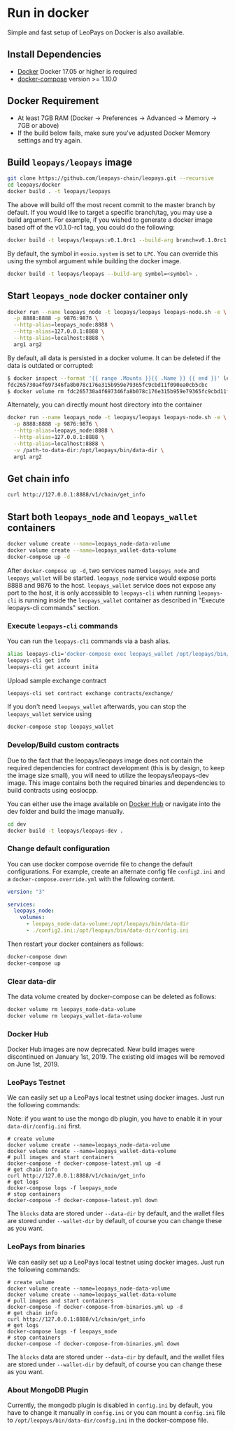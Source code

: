 # Run in docker

Simple and fast setup of LeoPays on Docker is also available.

## Install Dependencies

- [Docker](https://docs.docker.com) Docker 17.05 or higher is required
- [docker-compose](https://docs.docker.com/compose/) version >= 1.10.0

## Docker Requirement

- At least 7GB RAM (Docker -> Preferences -> Advanced -> Memory -> 7GB or above)
- If the build below fails, make sure you've adjusted Docker Memory settings and try again.

## Build `leopays/leopays` image

```bash
git clone https://github.com/leopays-chain/leopays.git --recursive
cd leopays/docker
docker build . -t leopays/leopays
```

The above will build off the most recent commit to the master branch by default. If you would like to target a specific branch/tag, you may use a build argument. For example, if you wished to generate a docker image based off of the v0.1.0-rc1 tag, you could do the following:

```bash
docker build -t leopays/leopays:v0.1.0rc1 --build-arg branch=v0.1.0rc1 .
```

By default, the symbol in `eosio.system` is set to `LPC`. You can override this using the symbol argument while building the docker image.

```bash
docker build -t leopays/leopays --build-arg symbol=<symbol> .
```

## Start `leopays_node` docker container only

```bash
docker run --name leopays_node -t leopays/leopays leopays-node.sh -e \
  -p 8888:8888 -p 9876:9876 \
  --http-alias=leopays_node:8888 \
  --http-alias=127.0.0.1:8888 \
  --http-alias=localhost:8888 \
  arg1 arg2
```

By default, all data is persisted in a docker volume. It can be deleted if the data is outdated or corrupted:

```bash
$ docker inspect --format '{{ range .Mounts }}{{ .Name }} {{ end }}' leopays_node
fdc265730a4f697346fa8b078c176e315b959e79365fc9cbd11f090ea0cb5cbc
$ docker volume rm fdc265730a4f697346fa8b078c176e315b959e79365fc9cbd11f090ea0cb5cbc
```

Alternately, you can directly mount host directory into the container

```bash
docker run --name leopays_node -t leopays/leopays leopays-node.sh -e \
  -p 8888:8888 -p 9876:9876 \
  --http-alias=leopays_node:8888 \
  --http-alias=127.0.0.1:8888 \
  --http-alias=localhost:8888 \
  -v /path-to-data-dir:/opt/leopays/bin/data-dir \
  arg1 arg2
```

## Get chain info

```bash
curl http://127.0.0.1:8888/v1/chain/get_info
```

## Start both `leopays_node` and `leopays_wallet` containers

```bash
docker volume create --name=leopays_node-data-volume
docker volume create --name=leopays_wallet-data-volume
docker-compose up -d
```

After `docker-compose up -d`, two services named `leopays_node` and `leopays_wallet` will be started. `leopays_node` service would expose ports 8888 and 9876 to the host. `leopays_wallet` service does not expose any port to the host, it is only accessible to `leopays-cli` when running `leopays-cli` is running inside the `leopays_wallet` container as described in "Execute leopays-cli commands" section.

### Execute `leopays-cli` commands

You can run the `leopays-cli` commands via a bash alias.

```bash
alias leopays-cli='docker-compose exec leopays_wallet /opt/leopays/bin/leopays-cli -u http://leopays_node:8888 --wallet-url http://localhost:8900'
leopays-cli get info
leopays-cli get account inita
```

Upload sample exchange contract

```bash
leopays-cli set contract exchange contracts/exchange/
```

If you don't need `leopays_wallet` afterwards, you can stop the `leopays_wallet` service using

```bash
docker-compose stop leopays_wallet
```

### Develop/Build custom contracts

Due to the fact that the leopays/leopays image does not contain the required dependencies for contract development (this is by design, to keep the image size small), you will need to utilize the leopays/leopays-dev image. This image contains both the required binaries and dependencies to build contracts using eosiocpp.

You can either use the image available on [Docker Hub](https://hub.docker.com/r/leopays/leopays-dev/) or navigate into the dev folder and build the image manually.

```bash
cd dev
docker build -t leopays/leopays-dev .
```

### Change default configuration

You can use docker compose override file to change the default configurations. For example, create an alternate config file `config2.ini` and a `docker-compose.override.yml` with the following content.

```yml
version: "3"

services:
  leopays_node:
    volumes:
      - leopays_node-data-volume:/opt/leopays/bin/data-dir
      - ./config2.ini:/opt/leopays/bin/data-dir/config.ini
```

Then restart your docker containers as follows:

```bash
docker-compose down
docker-compose up
```

### Clear data-dir

The data volume created by docker-compose can be deleted as follows:

```bash
docker volume rm leopays_node-data-volume
docker volume rm leopays_wallet-data-volume
```

### Docker Hub

Docker Hub images are now deprecated. New build images were discontinued on January 1st, 2019. The existing old images will be removed on June 1st, 2019.

### LeoPays Testnet

We can easily set up a LeoPays local testnet using docker images. Just run the following commands:

Note: if you want to use the mongo db plugin, you have to enable it in your `data-dir/config.ini` first.

```
# create volume
docker volume create --name=leopays_node-data-volume
docker volume create --name=leopays_wallet-data-volume
# pull images and start containers
docker-compose -f docker-compose-latest.yml up -d
# get chain info
curl http://127.0.0.1:8888/v1/chain/get_info
# get logs
docker-compose logs -f leopays_node
# stop containers
docker-compose -f docker-compose-latest.yml down
```

The `blocks` data are stored under `--data-dir` by default, and the wallet files are stored under `--wallet-dir` by default, of course you can change these as you want.

### LeoPays from binaries

We can easily set up a LeoPays local testnet using docker images. Just run the following commands:

```
# create volume
docker volume create --name=leopays_node-data-volume
docker volume create --name=leopays_wallet-data-volume
# pull images and start containers
docker-compose -f docker-compose-from-binaries.yml up -d
# get chain info
curl http://127.0.0.1:8888/v1/chain/get_info
# get logs
docker-compose logs -f leopays_node
# stop containers
docker-compose -f docker-compose-from-binaries.yml down
```

The `blocks` data are stored under `--data-dir` by default, and the wallet files are stored under `--wallet-dir` by default, of course you can change these as you want.

### About MongoDB Plugin

Currently, the mongodb plugin is disabled in `config.ini` by default, you have to change it manually in `config.ini` or you can mount a `config.ini` file to `/opt/leopays/bin/data-dir/config.ini` in the docker-compose file.
